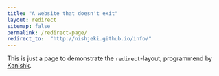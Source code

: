 ```yaml
---
title: "A website that doesn't exit"
layout: redirect
sitemap: false
permalink: /redirect-page/
redirect_to:  "http://nishjeki.github.io/info/"
---
```

This is just a page to demonstrate the `redirect`-layout, programmend by [Kanishk](http://codingtips.kanishkkunal.in/about/).